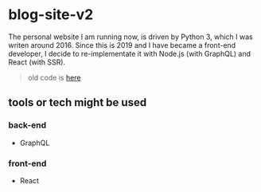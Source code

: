 # blog-site-v2

The personal website I am running now, is driven by Python 3, which I was writen around 2016. Since this is 2019 and I have became a front-end developer, I decide to re-implementate it with Node.js (with GraphQL) and React (with SSR).

> old code is [here](https://github.com/Rainsho/awesome-python3-webapp)

## tools or tech might be used

### back-end

- GraphQL

### front-end

- React
